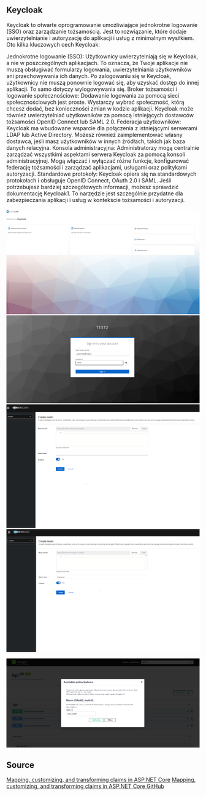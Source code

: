 ## Keycloak
Keycloak to otwarte oprogramowanie umożliwiające jednokrotne logowanie (SSO) oraz zarządzanie tożsamością. Jest to rozwiązanie, które dodaje uwierzytelnianie i autoryzację do aplikacji i usług z minimalnym wysiłkiem. Oto kilka kluczowych cech Keycloak:

Jednokrotne logowanie (SSO): Użytkownicy uwierzytelniają się w Keycloak, a nie w poszczególnych aplikacjach. To oznacza, że Twoje aplikacje nie muszą obsługiwać formularzy logowania, uwierzytelniania użytkowników ani przechowywania ich danych. Po zalogowaniu się w Keycloak, użytkownicy nie muszą ponownie logować się, aby uzyskać dostęp do innej aplikacji. To samo dotyczy wylogowywania się.
Broker tożsamości i logowanie społecznościowe: Dodawanie logowania za pomocą sieci społecznościowych jest proste. Wystarczy wybrać społeczność, którą chcesz dodać, bez konieczności zmian w kodzie aplikacji. Keycloak może również uwierzytelniać użytkowników za pomocą istniejących dostawców tożsamości OpenID Connect lub SAML 2.0.
Federacja użytkowników: Keycloak ma wbudowane wsparcie dla połączenia z istniejącymi serwerami LDAP lub Active Directory. Możesz również zaimplementować własny dostawca, jeśli masz użytkowników w innych źródłach, takich jak baza danych relacyjna.
Konsola administracyjna: Administratorzy mogą centralnie zarządzać wszystkimi aspektami serwera Keycloak za pomocą konsoli administracyjnej. Mogą włączać i wyłączać różne funkcje, konfigurować federację tożsamości i zarządzać aplikacjami, usługami oraz politykami autoryzacji.
Standardowe protokoły: Keycloak opiera się na standardowych protokołach i obsługuje OpenID Connect, OAuth 2.0 i SAML.
Jeśli potrzebujesz bardziej szczegółowych informacji, możesz sprawdzić dokumentację Keycloak1. To narzędzie jest szczególnie przydatne dla zabezpieczania aplikacji i usług w kontekście tożsamości i autoryzacji.

![Home](/images/Home.png)
![login](/images/login.png)
![create_realm](/images/create_realm.png)
![create_realm_mercurius](/images/create_realm_mercurius.png)

![Swagger Login](/images/swagger_Login.png)
## Source
[Mapping, customizing, and transforming claims in ASP.NET Core](https://learn.microsoft.com/en-us/aspnet/core/security/authentication/claims?view=aspnetcore-8.0)
[Mapping, customizing, and transforming claims in ASP.NET Core GitHub](https://github.com/dotnet/AspNetCore.Docs/blob/main/aspnetcore/security/authentication/claims.md)
 
